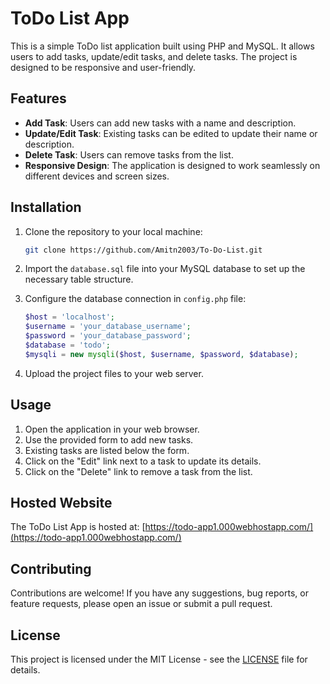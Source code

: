 # ToDo List App

This is a simple ToDo list application built using PHP and MySQL. It allows users to add tasks, update/edit tasks, and delete tasks. The project is designed to be responsive and user-friendly.

## Features

- **Add Task**: Users can add new tasks with a name and description.
- **Update/Edit Task**: Existing tasks can be edited to update their name or description.
- **Delete Task**: Users can remove tasks from the list.
- **Responsive Design**: The application is designed to work seamlessly on different devices and screen sizes.

## Installation

1. Clone the repository to your local machine:

    ```bash
    git clone https://github.com/Amitn2003/To-Do-List.git
    ```

2. Import the `database.sql` file into your MySQL database to set up the necessary table structure.

3. Configure the database connection in `config.php` file:

    ```php
    $host = 'localhost';
    $username = 'your_database_username';
    $password = 'your_database_password';
    $database = 'todo';
    $mysqli = new mysqli($host, $username, $password, $database);
    ```

4. Upload the project files to your web server.

## Usage

1. Open the application in your web browser.
2. Use the provided form to add new tasks.
3. Existing tasks are listed below the form.
4. Click on the "Edit" link next to a task to update its details.
5. Click on the "Delete" link to remove a task from the list.

## Hosted Website

The ToDo List App is hosted at: [https://todo-app1.000webhostapp.com/](https://todo-app1.000webhostapp.com/)


## Contributing

Contributions are welcome! If you have any suggestions, bug reports, or feature requests, please open an issue or submit a pull request.

## License

This project is licensed under the MIT License - see the [LICENSE](LICENSE) file for details.
